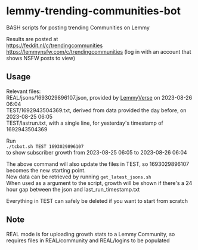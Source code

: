 # lemmy-trending-communities-bot
BASH scripts for posting trending Communities on Lemmy

Results are posted at  
https://feddit.nl/c/trendingcommunities  
https://lemmynsfw.com/c/trendingcommunities (log in with an account that shows NSFW posts to view)  

## Usage  
Relevant files:  
REAL/jsons/1693029896107.json, provided by [LemmyVerse](https://lemmyverse.net) on 2023-08-26 06:04  
TEST/1692943504369.txt, derived from data provided the day before, on 2023-08-25 06:05  
TEST/lastrun.txt, with a single line, for yesterday's timestamp of 1692943504369  

Run  
`./tcbot.sh TEST 1693029896107`  
to show subscriber growth from 2023-08-25 06:05 to 2023-08-26 06:04  

The above command will also update the files in TEST, so 1693029896107 becomes the new starting point.  
New data can be retrieved by running `get_latest_jsons.sh`  
When used as a argument to the script, growth will be shown if there's a 24 hour gap between the json and last_run_timestamp.txt  

Everything in TEST can safely be deleted if you want to start from scratch  

## Note

REAL mode is for uploading growth stats to a Lemmy Community, so requires files in REAL/community and REAL/logins
to be populated
